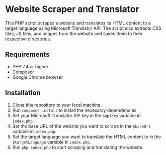 
# Website Scraper and Translator

This PHP script scrapes a website and translates its HTML content to a target language using Microsoft Translator API. The script also extracts CSS files, JS files, and images from the website and saves them to their respective directories.

## Requirements

- PHP 7.4 or higher
- Composer
- Google Chrome browser

## Installation

1. Clone this repository to your local machine.
2. Run `composer install` to install the necessary dependencies.
3. Set your Microsoft Translator API key in the `$apiKey` variable in `index.php`.
4. Set the base URL of the website you want to scrape in the `$baseUrl` variable in `index.php`.
5. Set the target language you want to translate the HTML content to in the `$targetLanguage` variable in `index.php`.
6. Run `php index.php` to start scraping and translating the website.
